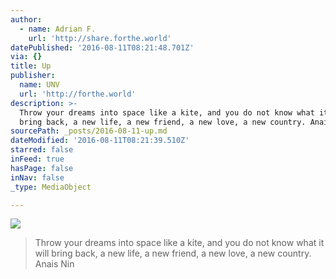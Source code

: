 ```yaml
---
author:
  - name: Adrian F.
    url: 'http://share.forthe.world'
datePublished: '2016-08-11T08:21:48.701Z'
via: {}
title: Up
publisher:
  name: UNV
  url: 'http://forthe.world'
description: >-
  Throw your dreams into space like a kite, and you do not know what it will
  bring back, a new life, a new friend, a new love, a new country. Anais Nin
sourcePath: _posts/2016-08-11-up.md
dateModified: '2016-08-11T08:21:39.510Z'
starred: false
inFeed: true
hasPage: false
inNav: false
_type: MediaObject

---
```

![](https://the-grid-user-content.s3-us-west-2.amazonaws.com/764020ea-bafb-460c-9339-5a2bd2f6f334.jpg)

> Throw your dreams into space like a kite, and you do not know what it will bring back, a new life, a new friend, a new love, a new country. Anais Nin